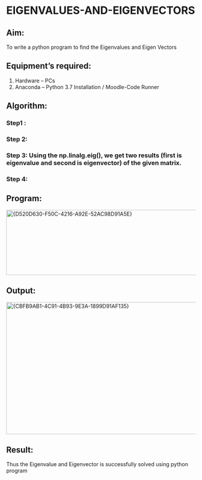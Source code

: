 # EIGENVALUES-AND-EIGENVECTORS
## Aim:
To write a python program to find the Eigenvalues and Eigen Vectors
## Equipment’s required:
1. 	Hardware – PCs
2. 	Anaconda – Python 3.7 Installation / Moodle-Code Runner
## Algorithm:
### Step1 : 
### Step 2: 
### Step 3: Using the np.linalg.eig(),  we get two results (first is eigenvalue and second is eigenvector) of the given matrix.
### Step 4: 

## Program:
<img width="592" height="173" alt="{D520D630-F50C-4216-A92E-52AC98D91A5E}" src="https://github.com/user-attachments/assets/ce942ee8-8223-4f0c-93bf-a9b5eaffb827" />


## Output:
<img width="1293" height="351" alt="{CBFB9AB1-4C91-4B93-9E3A-1899D91AF135}" src="https://github.com/user-attachments/assets/126b4b94-8e83-4cb9-bfec-170025ae8cc5" />

## Result:
Thus the Eigenvalue and Eigenvector is successfully solved using python program
